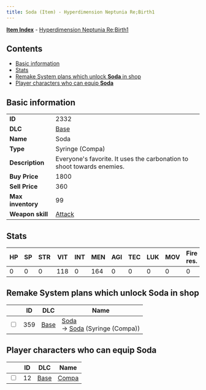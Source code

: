 ```yaml
---
title: Soda (Item) - Hyperdimension Neptunia Re;Birth1
---
```


[**Item Index**](/neptunia/rb1/item/index.html) - [Hyperdimension Neptunia Re;Birth1](/neptunia/rb1)

## Contents

- [Basic information](#basic-information)
- [Stats](#stats)
- [Remake System plans which unlock **Soda** in shop](#remake-system-plans-which-unlock-soda-in-shop)
- [Player characters who can equip **Soda**](#player-characters-who-can-equip-soda)

## Basic information

|   |   |
| -- | -- |
| **ID** | 2332 |
| **DLC** | [Base](/neptunia/rb1/dlc/1-base.html) |
| **Name** | Soda |
| **Type** | Syringe (Compa) |
| **Description** | Everyone's favorite. It uses the carbonation to shoot towards enemies. |
| **Buy Price** | 1800 |
| **Sell Price** | 360 |
| **Max inventory** | 99 |
| **Weapon skill** | [Attack](/neptunia/rb1/skill/1-2001-attack.html) |


## Stats

| HP | SP | STR | VIT | INT | MEN | AGI | TEC | LUK | MOV | Fire res. | Ice res. | Wind res. | Lightning res. |
| -- | -- | --- | --- | --- | --- | --- | --- | --- | --- | --------- | -------- | --------- | -------------- |
| 0 | 0 | 0 | 118 | 0 | 164 | 0 | 0 | 0 | 0 | 0 | 0 | 0 | 0 |


## Remake System plans which unlock **Soda** in shop

|    | ID | DLC | Name |
| -- | -- | --- | ---- |
| <input type="checkbox" id="rb1-remake-1-359" class="trackbox" /> | 359 | [Base](/neptunia/rb1/dlc/1-base.html) | [Soda](/neptunia/rb1/remake/1-359-soda.html)<br /> → [Soda](/neptunia/rb1/item/1-2332-soda.html) (Syringe (Compa)) |


## Player characters who can equip **Soda**

|    | ID | DLC | Name |
| -- | -- | --- | ---- |
| <input type="checkbox" id="rb1-player-1-12" class="trackbox" /> | 12 | [Base](/neptunia/rb1/dlc/1-base.html) | [Compa](/neptunia/rb1/player/1-12-compa.html) |
